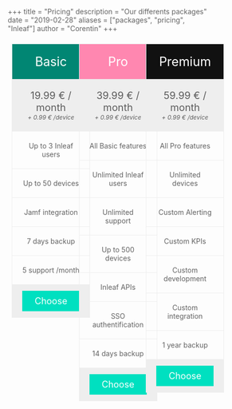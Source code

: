 +++
title = "Pricing"
description = "Our differents packages"
date = "2019-02-28"
aliases = ["packages", "pricing", "Inleaf"]
author = "Corentin"
+++

<style>
p, li { color: rgba(0, 0, 0, 0.61); }

* {
  box-sizing: border-box;
}

.columns {
  float: left;
  width: 33.3%;
  padding: 8px;
}

.price {
  list-style-type: none;
  border: 1px solid #eee;
  margin: 0;
  padding: 0;
  -webkit-transition: 0.3s;
  transition: 0.3s;
}

.price:hover {
  box-shadow: 0 8px 12px 0 rgba(0,0,0,0.2)
}

.price .header {
  background-color: #111;
  color: white;
  font-size: 25px;
}

.price li {
  border-bottom: 1px solid #eee;
  padding: 20px;
  text-align: center;
}

.price .grey {
  background-color: #eee;
  font-size: 20px;
}

.button {
  background-color: #00e0c0;
  border: none;
  color: white;
  padding: 10px 25px;
  text-align: center;
  text-decoration: none;
  font-size: 18px;
}

@media only screen and (max-width: 800px) {
  .columns {
    width: 100%;
  }
}
</style>
</head>
<body>

<div class="columns">
  <ul class="price">
    <li class="header" style="background-color:#018673">Basic</li>
    <li class="grey">19.99 € / month<br><i>
    <div class="grey" style="font-size:12px">+ 0.99 € /device</div></i></li>
    <li>Up to 3 Inleaf users</li>
    <li>Up to 50 devices</li>
    <li>Jamf integration</li>
    <li>7 days backup</li>
    <li>5 support /month</li>
    <li class="grey"><a href="/contact" class="button">Choose</a></li>
  </ul>
</div>

<div class="columns">
  <ul class="price">
    <li class="header" style="background-color:#FF87B0">Pro</li>
    <li class="grey">39.99 € / month <br><i>
    <div class="grey" style="font-size:12px">+ 0.99 € /device</div></i></li>
    <li>All Basic features</li>
    <li>Unlimited Inleaf users</li>
    <li>Unlimited support</li>
    <li>Up to 500 devices</li>
    <li>Inleaf APIs</li>
    <li>SSO authentification</li>
    <li>14 days backup</li>
    <li class="grey"><a href="/contact" class="button">Choose</a></li>
  </ul>
</div>

<div class="columns">
  <ul class="price">
    <li class="header">Premium</li>
    <li class="grey">59.99 € / month<br><i>
    <div class="grey" style="font-size:12px">+ 0.99 € /device</div></i></li>
    <li>All Pro features</li>
    <li>Unlimited devices</li>
    <li>Custom Alerting</li> 
    <li>Custom KPIs</li> 
    <li>Custom development</li>
    <li>Custom integration</li>
    <li>1 year backup</li>
    <li class="grey"><a href="/contact" class="button">Choose</a></li>
  </ul>
</div>

</body>
</html>

